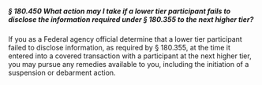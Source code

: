 ##### § 180.450 What action may I take if a lower tier participant fails to disclose the information required under § 180.355 to the next higher tier? #####

If you as a Federal agency official determine that a lower tier participant failed to disclose information, as required by § 180.355, at the time it entered into a covered transaction with a participant at the next higher tier, you may pursue any remedies available to you, including the initiation of a suspension or debarment action.